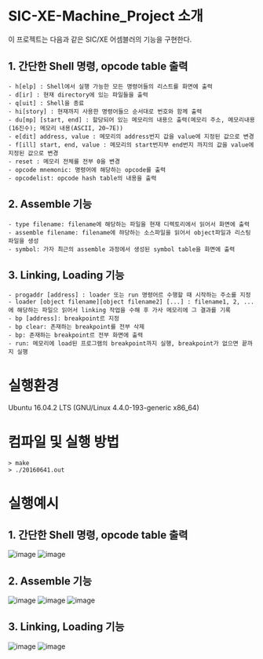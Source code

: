 # SIC-XE-Machine_Project 소개

이 프로젝트는 다음과 같은 SIC/XE 어셈블러의 기능을 구현한다. 
## 1. 간단한 Shell 명령, opcode table 출력
```
- h[elp] : Shell에서 실행 가능한 모든 명령어들의 리스트를 화면에 출력
- d[ir] : 현재 directory에 있는 파일들을 출력
- q[uit] : Shell을 종료
- hi[story] : 현재까지 사용한 명령어들으 순서대로 번호와 함께 출력
- du[mp] [start, end] : 할당되어 있는 메모리의 내용으 출력(메모리 주소, 메모리내용(16진수); 메모리 내용(ASCII, 20~7E))
- e[dit] address, value : 메모리의 address번지 값을 value에 지정된 값으로 변경
- f[ill] start, end, value : 메모리의 start번지부 end번지 까지의 값을 value에 지정된 값으로 변경
- reset : 메모리 전체를 전부 0을 변경
- opcode mnemonic: 명령어에 해당하는 opcode를 출력
- opcodelist: opcode hash table의 내용을 출력
```

## 2. Assemble 기능
```
- type filename: filename에 해당하는 파일을 현재 디렉토리에서 읽어서 화면에 출력
- assemble filename: filename에 햐당하는 소스파일을 읽어서 object파일과 리스팅 파일을 생성
- symbol: 가자 최근의 assemble 과정에서 생성된 symbol table을 화면에 출력
```

## 3. Linking, Loading 기능
```
- progaddr [address] : loader 또는 run 명령어르 수행할 때 시작하는 주소를 지정
- loader [object filename][object filename2] [...] : filename1, 2, ...에 해당하는 파일으 읽어서 linking 작업을 수해 후 가사 메모리에 그 결과를 기록
- bp [address]: breakpoint르 지정
- bp clear: 존재하는 breakpoint를 전부 삭제
- bp: 존재하는 breakpoint르 전부 화면에 출력
- run: 메모리에 load된 프로그램의 breakpoint까지 실행, breakpoint가 없으면 끝까지 실행
```

# 실행환경
Ubuntu 16.04.2 LTS (GNU/Linux 4.4.0-193-generic x86_64)

# 컴파일 및 실행 방법
```
> make
> ./20160641.out
```

# 실행예시
## 1. 간단한 Shell 명령, opcode table 출력
![image](https://user-images.githubusercontent.com/70252973/135466792-b89603bb-2ba5-4912-8660-9dcc24cc7fe2.png)
![image](https://user-images.githubusercontent.com/70252973/135467076-540e1b09-95bd-4857-94b1-8fa5f6d77371.png)
## 2. Assemble 기능
![image](https://user-images.githubusercontent.com/70252973/135467130-e2959c8a-c814-4229-b748-dbbdaebacfcd.png)
![image](https://user-images.githubusercontent.com/70252973/135467221-ad4a47ba-b9d0-4960-b62b-585279891738.png)
![image](https://user-images.githubusercontent.com/70252973/135467262-80885dc3-0790-4d5c-abcf-8d3faf3fdd8f.png)
## 3. Linking, Loading 기능
![image](https://user-images.githubusercontent.com/70252973/135467333-a9977d7c-4afd-48e3-b19e-e86dbf1cd2fb.png)
![image](https://user-images.githubusercontent.com/70252973/135467363-713d8d55-dd23-4cd7-94c1-8f31dd953aa3.png)
